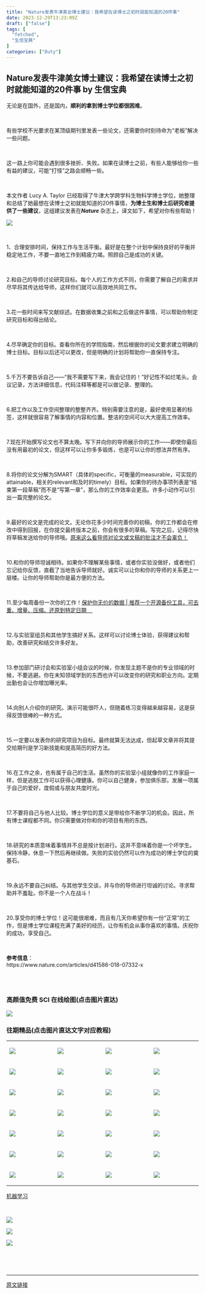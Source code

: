 ```yaml
---
title: "Nature发表牛津美女博士建议：我希望在读博士之初时就能知道的20件事"
date: 2023-12-29T13:23:09Z
draft: ["false"]
tags: [
  "fetched",
  "生信宝典"
]
categories: ["Duty"]
---
```

Nature发表牛津美女博士建议：我希望在读博士之初时就能知道的20件事 by 生信宝典
------
<div><p><span>无论是在国外，还是国内，</span><strong><span>顺利的拿到博士学位都很困难</span></strong><span>。</span><br></p><p><br></p><p><span>有些学校不光要求在某顶级期刊里发表一些论文，还需要你时刻待命为“老板”解决一些问题。</span></p><p><br></p><p><span>这一路上你可能会遇到很多挫折、失败。如果在读博士之前，有些人能够给你一些有益的建议，可能“打怪”之路会顺畅一些。</span></p><p><br></p><p><span>本文作者 Lucy A. Taylor 已经取得了牛津大学跨学科生物科学博士学位，她<span>整理和总结了她最想在读博士之初就能知道的20件事情，<strong><span>为博士生和博士后研究者提供了一些建议</span></strong>，这组建议发表在<strong><em>Nature </em></strong>杂志上，译文如下，</span>希望对你有些帮助！</span></p><p><img data-backh="371" data-backw="558" data-before-oversubscription-url="http://mmbiz.qpic.cn/mmbiz_png/wc7YNPm3YxVSdEoFZ8Jwr3xIzAKGvVOibDGviayLNia5uVoGia4CAibtVO7jQ2aRXOibGVcldohRia0JiccuqRV7b6icibxw/0?wx_fmt=png" data-imgfileid="100079532" data-ratio="0.66625" data-s="300,640" data-src="https://mmbiz.qpic.cn/mmbiz_png/wc7YNPm3YxVSdEoFZ8Jwr3xIzAKGvVOibDGviayLNia5uVoGia4CAibtVO7jQ2aRXOibGVcldohRia0JiccuqRV7b6icibxw/640?wx_fmt=jpeg&amp;tp=wxpic&amp;wxfrom=5&amp;wx_lazy=1&amp;wx_co=1" data-type="jpeg" data-w="800" src="https://mmbiz.qpic.cn/mmbiz_png/wc7YNPm3YxVSdEoFZ8Jwr3xIzAKGvVOibDGviayLNia5uVoGia4CAibtVO7jQ2aRXOibGVcldohRia0JiccuqRV7b6icibxw/640?wx_fmt=jpeg&amp;tp=wxpic&amp;wxfrom=5&amp;wx_lazy=1&amp;wx_co=1"><br></p><p><br></p><p><span>1、合理安排时间，保持工作与生活平衡。</span><span>最好是在整个计划中保持良好的平衡并稳定地工作，不要一直地工作到精疲力竭。照顾自己是成功的关键。</span></p><p><br></p><p><span>2.和自己的导师讨论研究目标。</span><span>每个人的工作方式不同，你需要了解自己的需求并尽早将其传达给导师，这样你们就可以高效地共同工作。</span></p><p><br></p><p><span>3.花一些时间来写文献综述。</span><span>在数据收集之前和之后做这件事情，可以帮助你制定研究目标和得出结论。</span></p><p><br></p><p><span>4.尽早确定你的目标。</span><span><span>查看你所在</span>的<span>学院指南，然后根据你的论文要求建立明确的博士目标。目标以后还可以更改，但是明确的计划将帮助你一直保持专注。</span></span></p><p><br></p><p><span>5.千万不要告诉自己——“我不需要写下来，我会记住的！”好记性不如烂笔头。</span><span>会议记录，方法详细信息，代码注释等都是可以做记录、整理的。</span></p><p><br></p><p><span>6.把工作以及工作空间整理的整整齐齐。</span><span>特别需要注意的是，最好使用显著的标签，这样就很容易了解事情的内容和位置。整洁的空间可以大大提高工作效率。</span></p><p><br></p><p><span>7.现在开始撰写论文也不算太晚。</span><span>写下并向你的导师展示你的工作——即使你最后没有用最初的论文，但这样可以让你多多锻炼，也是可以让你的想法井然有序。</span></p><p><br></p><p><span>8.将你的论文分解为SMART</span><span>（具体的specific，可衡量的measurable，可实现的attainable，相关的relevant和及时的timely）目标。如果你的待办事项列表是“结束第一段草稿”而不是“写第一章”，那么你的工作效率会更高。许多小动作可以引出一篇完整的论文。</span></p><p><br></p><p><span>9.最好的论文是完成的论文。</span><span>无论你花多少时间完善你的初稿，你的工作都会在修改中得到回报，在你提交最终版本之前，你会有很多的草稿。写完之后，记得尽快将草稿发送给你的导师哦。</span><span><a target="_blank" href="http://mp.weixin.qq.com/s?__biz=MzI5MTcwNjA4NQ==&amp;mid=2247531929&amp;idx=3&amp;sn=2c47ce66bf9a6ac8e916fcfc75d36f67&amp;chksm=ec0eb813db7931050ed4a5b3785d79b2d84dd845078e8a12dc9e3ef2570b970d07b0b6f411a4&amp;scene=21#wechat_redirect" textvalue="原来这么看导师对论文或文稿的批注才不会辜负！" linktype="text" imgurl="" imgdata="null" data-itemshowtype="0" tab="innerlink" data-linktype="2">原来这么看导师对论文或文稿的批注才不会辜负！</a></span></p><p><br></p><p><span>10.和你的导师坦诚相待。</span><span>如果你不理解某些事情，或者你实验没做好，或者他们忘记给你反馈，直截了当地告诉导师就好。诚实可以让你和你的导师的关系更上一层楼。让你的导师帮助你是最方便的方法。</span></p><p><br></p><p><span>11.至少每周备份一次你的工作！</span><a target="_blank" href="http://mp.weixin.qq.com/s?__biz=MzI5MTcwNjA4NQ==&amp;mid=2247551637&amp;idx=1&amp;sn=f33726d261e02ec2c1b7cf9a5774ce0b&amp;chksm=ec0ecf1fdb79460998361f95fcb2c5b0998460e5b6ea5bc4f6d67d003c0654cb75755dab43b1&amp;scene=21#wechat_redirect" textvalue="保护你无价的数据 | 推荐一个开源备份工具，可去重、增量、压缩、还原到特定日期" linktype="text" imgurl="" imgdata="null" data-itemshowtype="0" tab="innerlink" data-linktype="2"><span>保护你无价的数据 | 推荐一个开源备份工具，可去重、增量、压缩、还原到特定日期    </span><br></a></p><p><br></p><p><span>12.与实验室组员和其他学生搞好关系。</span><span>这样可以讨论博士体验，获得建议和帮助，改善研究和结交许多好友。</span></p><p><br></p><p><span>13.参加部门研讨会和实验室小组会议的时候，你发现主题不是你的专业领域的时候，不要逃避。</span><span>你在未知领域学到的东西也许可以改变你的研究和职业方向。定期出勤也会让你增加曝光率。</span></p><p><br></p><p><span>14.向别人介绍你的研究。</span><span>演示可能很吓人，但随着练习变得越来越容易，这是获得反馈很棒的一种方式。</span></p><p><br></p><p><span>15.一定要以发表你的研究项目为目标。</span><span>最终就算无法达成，但起草文章并将其提交给期刊是学习新技能和提高简历的好方法。</span></p><p><br></p><p><span>16.在工作之余，也有属于自己的生活。</span><span>虽然你的实验室小组就像你的工作家庭一样，但是逃脱工作可以获得心理健康。你可以自己健身，参加俱乐部，发展一项属于自己的爱好，度假或与朋友共度时光。</span></p><p><br></p><p><span>17.不要将自己与他人比较。</span><span>博士学位的意义是带给你不断学习的机会。因此，所有博士课程都不同。你只需要做对你和你的项目有用的东西。</span></p><p><br></p><p><span>18.研究的本质意味着事情并不总是按计划进行。</span><span>这并不意味着你是一个坏学生。保持冷静，休息一下然后再继续做。失败的实验仍然可以作为成功的博士学位的奠基石。</span></p><p><br></p><p><span>19.永远不要自己纠结。</span><span>与其他学生交谈，并与你的导师进行坦诚的讨论。寻求帮助并不羞耻。你不是一个人在战斗！ </span></p><p><br></p><p><span>20.享受你的博士学位！</span><span>这可能很艰难，而且有几天你希望你有一份“正常”的工作，但是博士学位课程充满了美好的经历，让你有机会从事你喜欢的事情。庆祝你的成功，享受自己。</span></p><p><strong><span><br></span></strong></p><section><span><strong>参考信息</strong><span>：</span></span></section><section><span>https://www.nature.com/articles/d41586-018-07332-x<br><br></span></section><p><br></p><h3>高颜值免费 SCI 在线绘图<span>(<span>点击图片直达</span>)</span></h3><p><a target="_blank" href="http://mp.weixin.qq.com/s?__biz=MzI5MTcwNjA4NQ==&amp;mid=2247560825&amp;idx=1&amp;sn=456d6ea69ff0bda99256ae866e106ca2&amp;chksm=ec0f2bf3db78a2e5eae8bea8252c19b4433487b863486ca1a58688dccd893274f7e31edea8a0&amp;scene=21#wechat_redirect" textvalue="‍‍" linktype="text" imgurl="" imgdata="null" data-itemshowtype="0" tab="innerlink" data-linktype="1"><span><img data-galleryid="" data-imgfileid="100079535" data-ratio="0.5018518518518519" data-s="300,640" data-src="https://mmbiz.qpic.cn/mmbiz_png/BA8CWhHQWPy5rIibcmoicKH3HLDEv6u8u6hywu2IibHn4vhQ1oHTF1ibsqPG6Suq4IUtOes6bCULpq9kt2FU8ibnb5A/640?wx_fmt=png" data-type="png" data-w="1080" src="https://mmbiz.qpic.cn/mmbiz_png/BA8CWhHQWPy5rIibcmoicKH3HLDEv6u8u6hywu2IibHn4vhQ1oHTF1ibsqPG6Suq4IUtOes6bCULpq9kt2FU8ibnb5A/640?wx_fmt=png"></span></a></p><h3>往期精品<span>(<span>点击图片直达文字对应教程</span>)</span></h3><table><tbody><tr><td width="123" valign="top"><p><a target="_blank" href="http://mp.weixin.qq.com/s?__biz=MzI5MTcwNjA4NQ==&amp;mid=2247504572&amp;idx=2&amp;sn=6fc7779ed8906620da7931851716edbb&amp;chksm=ec0e1736db799e20fb5c7e6dc734e306869c642413793b6b639343c4dd2421e36ad9a12f1cd4&amp;scene=21#wechat_redirect" textvalue="你已选中了添加链接的内容" data-itemshowtype="0" tab="innerlink" data-linktype="1"><span data-positionback="static"><img data-cropselx1="0" data-cropselx2="124" data-cropsely1="0" data-cropsely2="84" data-ratio="0.6882217090069284" data-s="300,640" data-src="https://mmbiz.qpic.cn/mmbiz_png/BA8CWhHQWPyZWAmiak1OfjxfxZg1xibhTCYJMSy8PCAHw1iac58c8NVaia9f8Qvibfh6lCicnovbAMue0b9FvWRm34iag/640?wx_fmt=jpeg" data-type="png" data-w="433" data-imgfileid="100079534" src="https://mmbiz.qpic.cn/mmbiz_png/BA8CWhHQWPyZWAmiak1OfjxfxZg1xibhTCYJMSy8PCAHw1iac58c8NVaia9f8Qvibfh6lCicnovbAMue0b9FvWRm34iag/640?wx_fmt=jpeg"></span></a></p></td><td width="123" valign="top"><p><a target="_blank" href="http://mp.weixin.qq.com/s?__biz=MzI5MTcwNjA4NQ==&amp;mid=2247504623&amp;idx=3&amp;sn=ea4c9bfeb8c948d965a5a29a93c081fe&amp;chksm=ec0e1765db799e7341440ab1bcff4cb537d21a8cfd30aa438bcf1fcd2d236a71b7558d7f89fd&amp;scene=21#wechat_redirect" textvalue="你已选中了添加链接的内容" data-itemshowtype="0" tab="innerlink" data-linktype="1"><span data-positionback="static"><img data-cropselx1="0" data-cropselx2="124" data-cropsely1="0" data-cropsely2="84" data-ratio="0.6882217090069284" data-s="300,640" data-src="https://mmbiz.qpic.cn/mmbiz_png/BA8CWhHQWPyZWAmiak1OfjxfxZg1xibhTCHMGFiaaALCEib3XXJk1Butd0geA3nyP7IgP4xeAK5kl9icicTW20oBa4PQ/640?wx_fmt=jpeg" data-type="png" data-w="433" data-imgfileid="100079536" src="https://mmbiz.qpic.cn/mmbiz_png/BA8CWhHQWPyZWAmiak1OfjxfxZg1xibhTCHMGFiaaALCEib3XXJk1Butd0geA3nyP7IgP4xeAK5kl9icicTW20oBa4PQ/640?wx_fmt=jpeg"></span></a></p></td><td width="123" valign="top"><p><a target="_blank" href="https://mp.weixin.qq.com/s?__biz=MzI5MTcwNjA4NQ==&amp;mid=2247483866&amp;idx=1&amp;sn=310341a1c8d348958c304df03dfd06a0&amp;scene=21#wechat_redirect" textvalue="你已选中了添加链接的内容" tab="innerlink" data-linktype="1"><span data-positionback="static"><img data-cropselx1="0" data-cropselx2="124" data-cropsely1="0" data-cropsely2="84" data-imgfileid="100079538" data-ratio="0.6882217090069284" data-s="300,640" data-src="https://mmbiz.qpic.cn/mmbiz_png/BA8CWhHQWPyZWAmiak1OfjxfxZg1xibhTCm2zTQY2K13Sns8WInFFCoRFia4pTH0BjMUvh0ia6BgV03icRSFkPGq6LQ/640?wx_fmt=jpeg" data-type="png" data-w="433" src="https://mmbiz.qpic.cn/mmbiz_png/BA8CWhHQWPyZWAmiak1OfjxfxZg1xibhTCm2zTQY2K13Sns8WInFFCoRFia4pTH0BjMUvh0ia6BgV03icRSFkPGq6LQ/640?wx_fmt=jpeg"></span></a></p></td><td width="123" valign="top"><p><a target="_blank" href="https://mp.weixin.qq.com/s?__biz=MzI5MTcwNjA4NQ==&amp;mid=2247484194&amp;idx=1&amp;sn=61bcbe1c48e195c5c830396865789723&amp;scene=21#wechat_redirect" textvalue="你已选中了添加链接的内容" tab="innerlink" data-linktype="1"><span data-positionback="static"><img data-cropselx1="0" data-cropselx2="124" data-cropsely1="0" data-cropsely2="84" data-ratio="0.6882217090069284" data-s="300,640" data-src="https://mmbiz.qpic.cn/mmbiz_png/BA8CWhHQWPyZWAmiak1OfjxfxZg1xibhTCibicadiaicQicJP1EyWKXa1ciatZ07R9Aic85LBQNz9aXU1f3L4ZrQW8VAPlA/640?wx_fmt=jpeg" data-type="png" data-w="433" data-imgfileid="100079537" src="https://mmbiz.qpic.cn/mmbiz_png/BA8CWhHQWPyZWAmiak1OfjxfxZg1xibhTCibicadiaicQicJP1EyWKXa1ciatZ07R9Aic85LBQNz9aXU1f3L4ZrQW8VAPlA/640?wx_fmt=jpeg"></span></a></p></td></tr><tr><td width="123" valign="top"><p><a target="_blank" href="http://mp.weixin.qq.com/s?__biz=MzI5MTcwNjA4NQ==&amp;mid=2247483927&amp;idx=1&amp;sn=23adf2b9d13400f2081f790e674e2cba&amp;scene=21#wechat_redirect" textvalue="你已选中了添加链接的内容" tab="innerlink" data-linktype="1"><span data-positionback="static"><img data-cropselx1="0" data-cropselx2="124" data-cropsely1="0" data-cropsely2="84" data-ratio="0.6882217090069284" data-s="300,640" data-src="https://mmbiz.qpic.cn/mmbiz_png/BA8CWhHQWPyZWAmiak1OfjxfxZg1xibhTCcjWrJk83Uukj9t03WjaRGDONdt3F9uY90b2IHZiasH6hJull0ejy0Ug/640?wx_fmt=jpeg" data-type="png" data-w="433" data-imgfileid="100079543" src="https://mmbiz.qpic.cn/mmbiz_png/BA8CWhHQWPyZWAmiak1OfjxfxZg1xibhTCcjWrJk83Uukj9t03WjaRGDONdt3F9uY90b2IHZiasH6hJull0ejy0Ug/640?wx_fmt=jpeg"></span></a></p></td><td width="123" valign="top"><p><a target="_blank" href="https://mp.weixin.qq.com/s?__biz=MzI5MTcwNjA4NQ==&amp;mid=2247486486&amp;idx=1&amp;sn=32960c5a409236f7c808eb3d7e16ec4c&amp;scene=21#wechat_redirect" textvalue="你已选中了添加链接的内容" tab="innerlink" data-linktype="1"><span data-positionback="static"><img data-cropselx1="0" data-cropselx2="124" data-cropsely1="0" data-cropsely2="84" data-ratio="0.6882217090069284" data-s="300,640" data-src="https://mmbiz.qpic.cn/mmbiz_png/BA8CWhHQWPyZWAmiak1OfjxfxZg1xibhTCf73jMMcKuPRuiauwCx7DvCQfj3Ct93QO0k7A3BXB7Zudpuia7Cr9Bx6w/640?wx_fmt=jpeg" data-type="png" data-w="433" data-imgfileid="100079540" src="https://mmbiz.qpic.cn/mmbiz_png/BA8CWhHQWPyZWAmiak1OfjxfxZg1xibhTCf73jMMcKuPRuiauwCx7DvCQfj3Ct93QO0k7A3BXB7Zudpuia7Cr9Bx6w/640?wx_fmt=jpeg"></span></a></p></td><td width="123" valign="top"><p><a target="_blank" href="https://mp.weixin.qq.com/s?__biz=MzI5MTcwNjA4NQ==&amp;mid=2247487820&amp;idx=1&amp;sn=8d1a339153625d6d96a2ef440bf2c581&amp;scene=21#wechat_redirect" textvalue="你已选中了添加链接的内容" tab="innerlink" data-linktype="1"><span data-positionback="static"><img data-cropselx1="0" data-cropselx2="124" data-cropsely1="0" data-cropsely2="84" data-imgfileid="100079542" data-ratio="0.6882217090069284" data-s="300,640" data-src="https://mmbiz.qpic.cn/mmbiz_png/BA8CWhHQWPyZWAmiak1OfjxfxZg1xibhTCSxcibbYuuea2ibKRjA3Uda6NqAYKQR0nkX3kyWrR2DNjxskSEgDZgmjA/640?wx_fmt=jpeg" data-type="png" data-w="433" src="https://mmbiz.qpic.cn/mmbiz_png/BA8CWhHQWPyZWAmiak1OfjxfxZg1xibhTCSxcibbYuuea2ibKRjA3Uda6NqAYKQR0nkX3kyWrR2DNjxskSEgDZgmjA/640?wx_fmt=jpeg"></span></a></p></td><td width="123" valign="top"><p><a target="_blank" href="http://mp.weixin.qq.com/s?__biz=MzI5MTcwNjA4NQ==&amp;mid=2247484540&amp;idx=1&amp;sn=ef4b99f1a604f07aed7fc3a790c0c9c3&amp;scene=21#wechat_redirect" textvalue="你已选中了添加链接的内容" tab="innerlink" data-linktype="1"><span data-positionback="static"><img data-cropselx1="0" data-cropselx2="124" data-cropsely1="0" data-cropsely2="84" data-ratio="0.6882217090069284" data-s="300,640" data-src="https://mmbiz.qpic.cn/mmbiz_png/BA8CWhHQWPyZWAmiak1OfjxfxZg1xibhTCrluTHmfbjGsMbic0erBIE4VPx6niajEkKjic8MJZPpFOjd7ibEBD2YavkQ/640?wx_fmt=jpeg" data-type="png" data-w="433" data-imgfileid="100079539" src="https://mmbiz.qpic.cn/mmbiz_png/BA8CWhHQWPyZWAmiak1OfjxfxZg1xibhTCrluTHmfbjGsMbic0erBIE4VPx6niajEkKjic8MJZPpFOjd7ibEBD2YavkQ/640?wx_fmt=jpeg"></span></a></p></td></tr><tr><td width="123" valign="top"><p><a target="_blank" href="https://mp.weixin.qq.com/s?__biz=MzI5MTcwNjA4NQ==&amp;mid=2247489699&amp;idx=1&amp;sn=6d2c74e720f67744c3b039c86606f64a&amp;scene=21#wechat_redirect" textvalue="你已选中了添加链接的内容" tab="innerlink" data-linktype="1"><span data-positionback="static"><img data-cropselx1="0" data-cropselx2="124" data-cropsely1="0" data-cropsely2="84" data-ratio="0.6882217090069284" data-s="300,640" data-src="https://mmbiz.qpic.cn/mmbiz_png/BA8CWhHQWPyZWAmiak1OfjxfxZg1xibhTCvY1SZWJSGGDZBDDxPPDbRoYoaFoSico9ClZGEPOmsf51b0xSNhBuA6A/640?wx_fmt=jpeg" data-type="png" data-w="433" data-imgfileid="100079541" src="https://mmbiz.qpic.cn/mmbiz_png/BA8CWhHQWPyZWAmiak1OfjxfxZg1xibhTCvY1SZWJSGGDZBDDxPPDbRoYoaFoSico9ClZGEPOmsf51b0xSNhBuA6A/640?wx_fmt=jpeg"></span></a></p></td><td width="123" valign="top"><p><a target="_blank" href="https://mp.weixin.qq.com/s?__biz=MzI5MTcwNjA4NQ==&amp;mid=2247491322&amp;idx=1&amp;sn=0556e7e8723cac79cc32a2b99e7cadc6&amp;scene=21#wechat_redirect" textvalue="你已选中了添加链接的内容" tab="innerlink" data-linktype="1"><span data-positionback="static"><img data-cropselx1="0" data-cropselx2="124" data-cropsely1="0" data-cropsely2="84" data-ratio="0.6882217090069284" data-s="300,640" data-src="https://mmbiz.qpic.cn/mmbiz_png/BA8CWhHQWPyZWAmiak1OfjxfxZg1xibhTCkaahGIXHpfzaicA2bFwZNOUfwvHTicHKF8kdRL0uK71znEQWXCkicK2Iw/640?wx_fmt=jpeg" data-type="png" data-w="433" data-imgfileid="100079544" src="https://mmbiz.qpic.cn/mmbiz_png/BA8CWhHQWPyZWAmiak1OfjxfxZg1xibhTCkaahGIXHpfzaicA2bFwZNOUfwvHTicHKF8kdRL0uK71znEQWXCkicK2Iw/640?wx_fmt=jpeg"></span></a></p></td><td width="123" valign="top"><p><a target="_blank" href="https://mp.weixin.qq.com/s?__biz=MzI5MTcwNjA4NQ==&amp;mid=2247488418&amp;idx=1&amp;sn=b2f78ec3d7f9ce2097af6a0d3ba12d8d&amp;scene=21#wechat_redirect" textvalue="你已选中了添加链接的内容" tab="innerlink" data-linktype="1"><span data-positionback="static"><img data-cropselx1="0" data-cropselx2="124" data-cropsely1="0" data-cropsely2="84" data-imgfileid="100079547" data-ratio="0.6882217090069284" data-s="300,640" data-src="https://mmbiz.qpic.cn/mmbiz_png/BA8CWhHQWPyZWAmiak1OfjxfxZg1xibhTCceBdWw302wMX6rrrrJyHQa1b9Bt1Dj6iaT3ByIdsPjiaxibsJtaIlVK8A/640?wx_fmt=jpeg" data-type="png" data-w="433" src="https://mmbiz.qpic.cn/mmbiz_png/BA8CWhHQWPyZWAmiak1OfjxfxZg1xibhTCceBdWw302wMX6rrrrJyHQa1b9Bt1Dj6iaT3ByIdsPjiaxibsJtaIlVK8A/640?wx_fmt=jpeg"></span></a></p></td><td width="123" valign="top"><p><a target="_blank" href="https://mp.weixin.qq.com/s?__biz=MzI5MTcwNjA4NQ==&amp;mid=2247491327&amp;idx=2&amp;sn=6dd6fb6b5d5acab440ef4035e4480568&amp;scene=21#wechat_redirect" textvalue="你已选中了添加链接的内容" tab="innerlink" data-linktype="1"><span data-positionback="static"><img data-cropselx1="0" data-cropselx2="124" data-cropsely1="0" data-cropsely2="84" data-ratio="0.6882217090069284" data-s="300,640" data-src="https://mmbiz.qpic.cn/mmbiz_png/BA8CWhHQWPyZWAmiak1OfjxfxZg1xibhTC6V5oP5ysDWDTnHV8AromIGKxHr63axCGibSdRjUO6b4zPfpZrM9xh2g/640?wx_fmt=jpeg" data-type="png" data-w="433" data-imgfileid="100079545" src="https://mmbiz.qpic.cn/mmbiz_png/BA8CWhHQWPyZWAmiak1OfjxfxZg1xibhTC6V5oP5ysDWDTnHV8AromIGKxHr63axCGibSdRjUO6b4zPfpZrM9xh2g/640?wx_fmt=jpeg"></span></a></p></td></tr><tr><td width="123" valign="top"><p><a target="_blank" href="https://mp.weixin.qq.com/s?__biz=MzI5MTcwNjA4NQ==&amp;mid=2247491455&amp;idx=1&amp;sn=d4fb468c36c56f98eddd6bfa021651f0&amp;scene=21#wechat_redirect" textvalue="你已选中了添加链接的内容" tab="innerlink" data-linktype="1"><span data-positionback="static"><img data-cropselx1="0" data-cropselx2="124" data-cropsely1="0" data-cropsely2="84" data-ratio="0.6643518518518519" data-s="300,640" data-src="https://mmbiz.qpic.cn/mmbiz_png/BA8CWhHQWPzicEY38Zxc5SJMNMribDNpBdvR6HRQB0P8WGXlUWKse9JicuoHibTOHAV9zv9BzuIf5ykJ5NAILkzR1A/640?wx_fmt=png" data-type="png" data-w="432" data-imgfileid="100079548" src="https://mmbiz.qpic.cn/mmbiz_png/BA8CWhHQWPzicEY38Zxc5SJMNMribDNpBdvR6HRQB0P8WGXlUWKse9JicuoHibTOHAV9zv9BzuIf5ykJ5NAILkzR1A/640?wx_fmt=png"></span></a></p></td><td width="123" valign="top"><p><a target="_blank" href="https://mp.weixin.qq.com/s?__biz=MzI5MTcwNjA4NQ==&amp;mid=2247491369&amp;idx=1&amp;sn=bf76d42dd6f626b025ba000e1571ff62&amp;scene=21#wechat_redirect" textvalue="你已选中了添加链接的内容" tab="innerlink" data-linktype="1"><span data-positionback="static"><img data-cropselx1="0" data-cropselx2="124" data-cropsely1="0" data-cropsely2="84" data-ratio="0.6643518518518519" data-s="300,640" data-src="https://mmbiz.qpic.cn/mmbiz_png/BA8CWhHQWPzicEY38Zxc5SJMNMribDNpBdXLgB04N129zCApDcqSohA0AdJCwRfuqV3AQ0HeKEuxUntBUAZMNBicQ/640?wx_fmt=png" data-type="png" data-w="432" data-imgfileid="100079546" src="https://mmbiz.qpic.cn/mmbiz_png/BA8CWhHQWPzicEY38Zxc5SJMNMribDNpBdXLgB04N129zCApDcqSohA0AdJCwRfuqV3AQ0HeKEuxUntBUAZMNBicQ/640?wx_fmt=png"></span></a></p></td><td width="123" valign="top"><p><a target="_blank" href="https://mp.weixin.qq.com/s?__biz=MzI5MTcwNjA4NQ==&amp;mid=2247485530&amp;idx=1&amp;sn=1b11166354d38dc7999bcfff3d0cf7bc&amp;scene=21#wechat_redirect" textvalue="你已选中了添加链接的内容" tab="innerlink" data-linktype="1"><span data-positionback="static"><img data-cropselx1="0" data-cropselx2="124" data-cropsely1="0" data-cropsely2="84" data-imgfileid="100079551" data-ratio="0.6643518518518519" data-s="300,640" data-src="https://mmbiz.qpic.cn/mmbiz_png/BA8CWhHQWPzicEY38Zxc5SJMNMribDNpBd8b8tlU5B01II11z3tdssERdnUrlyIFiazfVyPzI1aPZSU2Nibx9ZY5vA/640?wx_fmt=png" data-type="png" data-w="432" src="https://mmbiz.qpic.cn/mmbiz_png/BA8CWhHQWPzicEY38Zxc5SJMNMribDNpBd8b8tlU5B01II11z3tdssERdnUrlyIFiazfVyPzI1aPZSU2Nibx9ZY5vA/640?wx_fmt=png"></span></a></p></td><td width="123" valign="top"><p><a target="_blank" href="https://mp.weixin.qq.com/s?__biz=MzI5MTcwNjA4NQ==&amp;mid=2247491119&amp;idx=1&amp;sn=5e8bfa902cb4ae7c0bd95b76048582b5&amp;scene=21#wechat_redirect" textvalue="你已选中了添加链接的内容" tab="innerlink" data-linktype="1"><span data-positionback="static"><img data-cropselx1="0" data-cropselx2="124" data-cropsely1="0" data-cropsely2="84" data-ratio="0.6643518518518519" data-s="300,640" data-src="https://mmbiz.qpic.cn/mmbiz_png/BA8CWhHQWPzicEY38Zxc5SJMNMribDNpBdBmqcnwRmJj6IyibibJnEJWJynZ8JWwJSHhWl0olbvmFgNC575SMib1VMA/640?wx_fmt=png" data-type="png" data-w="432" data-imgfileid="100079549" src="https://mmbiz.qpic.cn/mmbiz_png/BA8CWhHQWPzicEY38Zxc5SJMNMribDNpBdBmqcnwRmJj6IyibibJnEJWJynZ8JWwJSHhWl0olbvmFgNC575SMib1VMA/640?wx_fmt=png"></span></a></p></td></tr><tr><td width="123" valign="top"><p><a target="_blank" href="https://mp.weixin.qq.com/s?__biz=MzI5MTcwNjA4NQ==&amp;mid=2247489940&amp;idx=1&amp;sn=d50abfa41da8ccf73975ee7efca97426&amp;scene=21#wechat_redirect" textvalue="你已选中了添加链接的内容" tab="innerlink" data-linktype="1"><span data-positionback="static"><img data-cropselx1="0" data-cropselx2="124" data-cropsely1="0" data-cropsely2="84" data-ratio="0.6643518518518519" data-s="300,640" data-src="https://mmbiz.qpic.cn/mmbiz_png/BA8CWhHQWPzicEY38Zxc5SJMNMribDNpBdN214kUJGFKZozIpvoaDL3nQgZx951PmMo47GYuUlwxibBM9UwJgtuqQ/640?wx_fmt=jpeg" data-type="png" data-w="432" data-imgfileid="100079553" src="https://mmbiz.qpic.cn/mmbiz_png/BA8CWhHQWPzicEY38Zxc5SJMNMribDNpBdN214kUJGFKZozIpvoaDL3nQgZx951PmMo47GYuUlwxibBM9UwJgtuqQ/640?wx_fmt=jpeg"></span></a></p></td><td width="123" valign="top"><p><a target="_blank" href="https://mp.weixin.qq.com/s?__biz=MzI5MTcwNjA4NQ==&amp;mid=2247487425&amp;idx=1&amp;sn=855a6f72cfa78840157aa87b68ce36f4&amp;scene=21#wechat_redirect" textvalue="你已选中了添加链接的内容" tab="innerlink" data-linktype="1"><span data-positionback="static"><img data-cropselx1="0" data-cropselx2="124" data-cropsely1="0" data-cropsely2="84" data-ratio="0.6643518518518519" data-s="300,640" data-src="https://mmbiz.qpic.cn/mmbiz_png/BA8CWhHQWPzicEY38Zxc5SJMNMribDNpBdYTOy67tnGLk2wbnZvnJB1en5Gwqqgo5Bbib5W3gzHlfuqjhScG8MxPw/640?wx_fmt=jpeg" data-type="png" data-w="432" data-imgfileid="100079552" src="https://mmbiz.qpic.cn/mmbiz_png/BA8CWhHQWPzicEY38Zxc5SJMNMribDNpBdYTOy67tnGLk2wbnZvnJB1en5Gwqqgo5Bbib5W3gzHlfuqjhScG8MxPw/640?wx_fmt=jpeg"></span></a></p></td><td width="123" valign="top"><p><a target="_blank" href="https://mp.weixin.qq.com/s?__biz=MzI5MTcwNjA4NQ==&amp;mid=2247485782&amp;idx=1&amp;sn=f9b05d0a6b22861a871e062688942b66&amp;scene=21#wechat_redirect" textvalue="你已选中了添加链接的内容" tab="innerlink" data-linktype="1"><span data-positionback="static"><img data-cropselx1="0" data-cropselx2="124" data-cropsely1="0" data-cropsely2="84" data-imgfileid="100079550" data-ratio="0.6643518518518519" data-s="300,640" data-src="https://mmbiz.qpic.cn/mmbiz_png/BA8CWhHQWPzicEY38Zxc5SJMNMribDNpBdDx8QqjeARcX3IR5ESgAWSYnnZVfgI0HC25kgOLsQztw259Hr6giaic3Q/640?wx_fmt=jpeg" data-type="png" data-w="432" src="https://mmbiz.qpic.cn/mmbiz_png/BA8CWhHQWPzicEY38Zxc5SJMNMribDNpBdDx8QqjeARcX3IR5ESgAWSYnnZVfgI0HC25kgOLsQztw259Hr6giaic3Q/640?wx_fmt=jpeg"></span></a></p></td><td width="123" valign="top"><p><a target="_blank" href="https://mp.weixin.qq.com/s?__biz=MzI5MTcwNjA4NQ==&amp;mid=2247485177&amp;idx=1&amp;sn=3adc0bd159670a296be0e886fec36ffc&amp;scene=21#wechat_redirect" textvalue="你已选中了添加链接的内容" tab="innerlink" data-linktype="1"><span data-positionback="static"><img data-cropselx1="0" data-cropselx2="124" data-cropsely1="0" data-cropsely2="84" data-ratio="0.6643518518518519" data-s="300,640" data-src="https://mmbiz.qpic.cn/mmbiz_png/BA8CWhHQWPzicEY38Zxc5SJMNMribDNpBdIV0lTRmSWB6pXpu6vcawGokOqEMaqdLZh379AOibkEUqz71HhEwDRCw/640?wx_fmt=jpeg" data-type="png" data-w="432" data-imgfileid="100079554" src="https://mmbiz.qpic.cn/mmbiz_png/BA8CWhHQWPzicEY38Zxc5SJMNMribDNpBdIV0lTRmSWB6pXpu6vcawGokOqEMaqdLZh379AOibkEUqz71HhEwDRCw/640?wx_fmt=jpeg"></span></a></p></td></tr><tr><td width="123" valign="top"><p><a target="_blank" href="https://mp.weixin.qq.com/s?__biz=MzI5MTcwNjA4NQ==&amp;mid=2247484941&amp;idx=1&amp;sn=799b8a6376d2e17e24fd39d9fc10b3b3&amp;scene=21#wechat_redirect" textvalue="你已选中了添加链接的内容" tab="innerlink" data-linktype="1"><span data-positionback="static"><img data-cropselx1="0" data-cropselx2="124" data-cropsely1="0" data-cropsely2="84" data-ratio="0.6643518518518519" data-s="300,640" data-src="https://mmbiz.qpic.cn/mmbiz_png/BA8CWhHQWPzicEY38Zxc5SJMNMribDNpBdYdnRFKVxdgGr8c8Fr29lBCyQhNkT2rjvPrS43PODibzUiaNEoeRpJ4tQ/640?wx_fmt=png" data-type="png" data-w="432" data-imgfileid="100079555" src="https://mmbiz.qpic.cn/mmbiz_png/BA8CWhHQWPzicEY38Zxc5SJMNMribDNpBdYdnRFKVxdgGr8c8Fr29lBCyQhNkT2rjvPrS43PODibzUiaNEoeRpJ4tQ/640?wx_fmt=png"></span></a></p></td><td width="123" valign="top"><p><a target="_blank" href="http://mp.weixin.qq.com/s?__biz=MzI5MTcwNjA4NQ==&amp;mid=2247484492&amp;idx=1&amp;sn=10c9b2308065b6260cfc69ea9e8d065f&amp;scene=21#wechat_redirect" textvalue="你已选中了添加链接的内容" tab="innerlink" data-linktype="1"><span data-positionback="static"><img data-cropselx1="0" data-cropselx2="124" data-cropsely1="0" data-cropsely2="84" data-ratio="0.6643518518518519" data-s="300,640" data-src="https://mmbiz.qpic.cn/mmbiz_png/BA8CWhHQWPzicEY38Zxc5SJMNMribDNpBdmEOG7iapW7sRUWeicn3e9djE5k230aSld3yz4Mtn5Et9bVVOGFJ8t5aQ/640?wx_fmt=png" data-type="png" data-w="432" data-imgfileid="100079556" src="https://mmbiz.qpic.cn/mmbiz_png/BA8CWhHQWPzicEY38Zxc5SJMNMribDNpBdmEOG7iapW7sRUWeicn3e9djE5k230aSld3yz4Mtn5Et9bVVOGFJ8t5aQ/640?wx_fmt=png"></span></a></p></td><td width="123" valign="top"><p><a target="_blank" href="http://mp.weixin.qq.com/s?__biz=MzI5MTcwNjA4NQ==&amp;mid=2247485139&amp;idx=1&amp;sn=a9b45f10c8722e78e54bfdd93587dc72&amp;scene=21#wechat_redirect" textvalue="你已选中了添加链接的内容" tab="innerlink" data-linktype="1"><span data-positionback="static"><img data-cropselx1="0" data-cropselx2="124" data-cropsely1="0" data-cropsely2="84" data-imgfileid="100079557" data-ratio="0.6643518518518519" data-s="300,640" data-src="https://mmbiz.qpic.cn/mmbiz_png/BA8CWhHQWPzicEY38Zxc5SJMNMribDNpBdt4Cypgu3NCNjoblxtw9Zm2GLvRsOjDlpEOBeNkiaCTo8C8QktQQIZlA/640?wx_fmt=jpeg" data-type="png" data-w="432" src="https://mmbiz.qpic.cn/mmbiz_png/BA8CWhHQWPzicEY38Zxc5SJMNMribDNpBdt4Cypgu3NCNjoblxtw9Zm2GLvRsOjDlpEOBeNkiaCTo8C8QktQQIZlA/640?wx_fmt=jpeg"></span></a></p></td><td width="123" valign="top"><p><a target="_blank" href="https://mp.weixin.qq.com/s?__biz=MzUzMjA4Njc1MA==&amp;mid=2247484549&amp;idx=1&amp;sn=8363577508b1e895839154cf5fc9211f&amp;scene=21#wechat_redirect" textvalue="你已选中了添加链接的内容" tab="innerlink" data-linktype="1"><span data-positionback="static"><img data-cropselx1="0" data-cropselx2="124" data-cropsely1="0" data-cropsely2="84" data-ratio="0.6643518518518519" data-s="300,640" data-src="https://mmbiz.qpic.cn/mmbiz_png/BA8CWhHQWPzicEY38Zxc5SJMNMribDNpBdOyiaxl57zlTnInMSAib3zFyGeDbK8t4FRF7Mz6AwVx38t4SGlicc3lykQ/640?wx_fmt=png" data-type="png" data-w="432" data-imgfileid="100079558" src="https://mmbiz.qpic.cn/mmbiz_png/BA8CWhHQWPzicEY38Zxc5SJMNMribDNpBdOyiaxl57zlTnInMSAib3zFyGeDbK8t4FRF7Mz6AwVx38t4SGlicc3lykQ/640?wx_fmt=png"></span></a></p></td></tr><tr><td width="123" valign="top"><p><a target="_blank" href="https://mp.weixin.qq.com/s?__biz=MzI5MTcwNjA4NQ==&amp;mid=2247491222&amp;idx=3&amp;sn=5b140c65d0577bf86cd76660b1ec2002&amp;scene=21#wechat_redirect" textvalue="你已选中了添加链接的内容" tab="innerlink" data-linktype="1"><span data-positionback="static"><img data-ratio="0.6779661016949152" data-s="300,640" data-src="https://mmbiz.qpic.cn/mmbiz_png/BA8CWhHQWPyZWAmiak1OfjxfxZg1xibhTCyMoxSzibNnPTuzQaTJ7x0HFrIKkVHhFWrzRdtYIhv11tLNGricwYriafw/640?wx_fmt=png" data-type="png" data-w="295" data-imgfileid="100079562" src="https://mmbiz.qpic.cn/mmbiz_png/BA8CWhHQWPyZWAmiak1OfjxfxZg1xibhTCyMoxSzibNnPTuzQaTJ7x0HFrIKkVHhFWrzRdtYIhv11tLNGricwYriafw/640?wx_fmt=png"></span></a></p></td><td width="123" valign="top"><p><a target="_blank" href="http://mp.weixin.qq.com/s?__biz=MzI5MTcwNjA4NQ==&amp;mid=2247487878&amp;idx=3&amp;sn=85ce8f89da876c7a847b88bf6f5bbbf1&amp;chksm=ec0dd40cdb7a5d1a644d1acfc7931ac4d02c9607777715df20ae29d86cee783a81e198128b05&amp;scene=21#wechat_redirect" textvalue="你已选中了添加链接的内容" data-itemshowtype="0" tab="innerlink" data-linktype="1"><span data-positionback="static"><img data-croporisrc="https://mmbiz.qpic.cn/mmbiz_png/BA8CWhHQWPyZWAmiak1OfjxfxZg1xibhTCn0SLZjlXC1SHRbzFrgOYOztyw1YicHQNl27icyrnnDHYlyEx9ACByL6A/0?wx_fmt=png" data-cropx1="0" data-cropx2="432" data-cropy1="195.09677419354838" data-cropy2="484.258064516129" data-ratio="0.6689814814814815" data-s="300,640" data-src="https://mmbiz.qpic.cn/mmbiz_jpg/BA8CWhHQWPwNic3C1g6CrKuNYjib6INxB7sfX2hjKTA0fwNhlk8XjCFvrJS0VZM8o6WeDxNib08iafRFFRDYoFibRmQ/640?wx_fmt=jpeg" data-type="jpeg" data-w="432" data-imgfileid="100079559" src="https://mmbiz.qpic.cn/mmbiz_jpg/BA8CWhHQWPwNic3C1g6CrKuNYjib6INxB7sfX2hjKTA0fwNhlk8XjCFvrJS0VZM8o6WeDxNib08iafRFFRDYoFibRmQ/640?wx_fmt=jpeg"></span></a></p></td><td width="123" valign="top"><p><a target="_blank" href="https://mp.weixin.qq.com/s?__biz=MzI5MTcwNjA4NQ==&amp;mid=2247489172&amp;idx=2&amp;sn=e4af40604eb56eeb58da11339a421881&amp;scene=21#wechat_redirect" textvalue="你已选中了添加链接的内容" tab="innerlink" data-linktype="1"><span data-positionback="static"><img data-imgfileid="100079561" data-ratio="0.6756756756756757" data-s="300,640" data-src="https://mmbiz.qpic.cn/mmbiz_png/BA8CWhHQWPyZWAmiak1OfjxfxZg1xibhTCxyxBRZMtEpVPkRfIzZUeAP4lQW6qvVLibEiaXicY9Z5OLOLslsLumvkzQ/640?wx_fmt=png" data-type="png" data-w="296" src="https://mmbiz.qpic.cn/mmbiz_png/BA8CWhHQWPyZWAmiak1OfjxfxZg1xibhTCxyxBRZMtEpVPkRfIzZUeAP4lQW6qvVLibEiaXicY9Z5OLOLslsLumvkzQ/640?wx_fmt=png"></span></a></p></td><td width="123" valign="top"><p><a target="_blank" href="https://mp.weixin.qq.com/s?__biz=MzI5MTcwNjA4NQ==&amp;mid=2247491345&amp;idx=2&amp;sn=8b7936732966b78cdf74e7c5b0e7bd55&amp;scene=21#wechat_redirect" textvalue="你已选中了添加链接的内容" tab="innerlink" data-linktype="1"><span data-positionback="static"><img data-ratio="0.7117437722419929" data-s="300,640" data-src="https://mmbiz.qpic.cn/mmbiz_png/BA8CWhHQWPyZWAmiak1OfjxfxZg1xibhTCfEFrpsO0jdy9466WRDU3g4dKWJpjSK8NPl1sOlBuDDmmicBXK9TU70g/640?wx_fmt=png" data-type="png" data-w="281" data-imgfileid="100079560" src="https://mmbiz.qpic.cn/mmbiz_png/BA8CWhHQWPyZWAmiak1OfjxfxZg1xibhTCfEFrpsO0jdy9466WRDU3g4dKWJpjSK8NPl1sOlBuDDmmicBXK9TU70g/640?wx_fmt=png"></span></a></p></td></tr></tbody></table><p><a target="_blank" href="http://mp.weixin.qq.com/s?__biz=MzI5MTcwNjA4NQ==&amp;mid=2247511864&amp;idx=1&amp;sn=f8be7e79c40fff52ddcdb4dce17f930d&amp;chksm=ec0e6ab2db79e3a47d12e3bac08d491bdf7c87a34689ca80b6687cebe7ee9f6b5e04dbb36036&amp;scene=21#wechat_redirect" textvalue="机器学习" data-itemshowtype="0" tab="innerlink" data-linktype="2">机器学习</a><br></p><p><a target="_blank" href="http://mp.weixin.qq.com/s?__biz=MzI5MTcwNjA4NQ==&amp;mid=2247546279&amp;idx=2&amp;sn=a44b096238fde82033b9e4f2e88e94ac&amp;chksm=ec0ef02ddb79793bc29c1e002ce82b0c964c2abd4140f1100974515668ac2181ce1789f46aab&amp;scene=21#wechat_redirect" textvalue="你已选中了添加链接的内容" linktype="text" imgurl="" imgdata="null" data-itemshowtype="0" tab="innerlink" data-linktype="2"><span><br></span></a></p><p><img data-copyright="0" data-imgfileid="100079563" data-ratio="0.3416666666666667" data-s="300,640" data-src="https://mmbiz.qpic.cn/mmbiz_png/BA8CWhHQWPyiayoLncWgUZsXIHJt4AM8L3MLmBP9IjfN6ic8iaIz2nFvhyEKG4gXXIiaL6ZKTKBvP3VFS1pKIXDKvw/640?wx_fmt=jpeg" data-type="png" data-w="1080" src="https://mmbiz.qpic.cn/mmbiz_png/BA8CWhHQWPyiayoLncWgUZsXIHJt4AM8L3MLmBP9IjfN6ic8iaIz2nFvhyEKG4gXXIiaL6ZKTKBvP3VFS1pKIXDKvw/640?wx_fmt=jpeg"></p><p><img data-copyright="0" data-imgfileid="100079564" data-ratio="0.29444444444444445" data-s="300,640" data-src="https://mmbiz.qpic.cn/mmbiz_png/BA8CWhHQWPw3ibdlJ9shwo9RlUSjrHwLeXNW8z6wz6d5XfXkicVmQy7ib1cWm3UF2PbyictbtjOaaiaT1xA0aOJSCqA/640?wx_fmt=jpeg" data-type="png" data-w="1080" src="https://mmbiz.qpic.cn/mmbiz_png/BA8CWhHQWPw3ibdlJ9shwo9RlUSjrHwLeXNW8z6wz6d5XfXkicVmQy7ib1cWm3UF2PbyictbtjOaaiaT1xA0aOJSCqA/640?wx_fmt=jpeg"></p><p><img data-galleryid="" data-imgfileid="100079565" data-ratio="0.37222222222222223" data-s="300,640" data-src="https://mmbiz.qpic.cn/mmbiz_png/BA8CWhHQWPxXsr3NJEP0ibx2YOGlb0F4S8PUliaCsD5harD3VicL6dbf8XJb1mY7OBhC0Hn0Ay6wRWfJ0TexeG9kw/640?wx_fmt=png" data-type="png" data-w="1080" src="https://mmbiz.qpic.cn/mmbiz_png/BA8CWhHQWPxXsr3NJEP0ibx2YOGlb0F4S8PUliaCsD5harD3VicL6dbf8XJb1mY7OBhC0Hn0Ay6wRWfJ0TexeG9kw/640?wx_fmt=png"></p><p><br></p><section><span><br></span></section><p><mp-style-type data-value="3"></mp-style-type></p></div>  
<hr>
<a href="https://mp.weixin.qq.com/s/P5CWTs_u_UAHMojeCoZ35A",target="_blank" rel="noopener noreferrer">原文链接</a>

